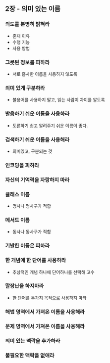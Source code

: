 
## 2장 - 의미 있는 이름
### 의도를 분명히 밝혀라
- 존재 이유
- 수행 기능
- 사용 방법
### 그릇된 정보를 피하라
- 서로 흡사한 이름을 사용하지 않도록
### 의미 있게 구분하라
- 불용어를 사용하지 말고, 읽는 사람이 차이를 알도록
### 발음하기 쉬운 이름을 사용하라
- 토론하기 쉽고 알려주기 쉬운 이름이 좋다.
### 검색하기 쉬운 이름을 사용해라
- 의미있고, 구분되는 것
### 인코딩을 피하라
### 자신의 기억력을 자랑하지 마라
### 클래스 이름
- 명사나 명사구가 적합
### 메서드 이름
- 동사나 동사구가 적합
### 기발한 이름은 피하라
### 한 개념에 한 단어를 사용하라
- 추상적인 개념 하나에 단어하나를 선택해 고수
### 말장난을 하지마라
- 한 단어를 두가지 목적으로 사용하지 마라
### 해법 영역에서 가져온 이름을 사용해라
### 문제 영역에서 가져온 이름을 사용해라
### 의미 있는 맥락을 추가하라
### 불필요한 맥락을 없애라
